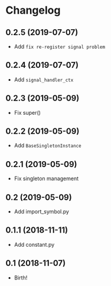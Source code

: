 Changelog
=========

0.2.5 (2019-07-07)
------------------
- Add `fix re-register signal problem`

0.2.4 (2019-07-07)
------------------
- Add `signal_handler_ctx`

0.2.3 (2019-05-09)
------------------
- Fix super()

0.2.2 (2019-05-09)
------------------
- Add `BaseSingletonInstance`

0.2.1 (2019-05-09)
------------------
- Fix singleton management

0.2 (2019-05-09)
------------------
- Add import_symbol.py

0.1.1 (2018-11-11)
------------------
- Add constant.py

0.1 (2018-11-07)
------------------
- Birth!
